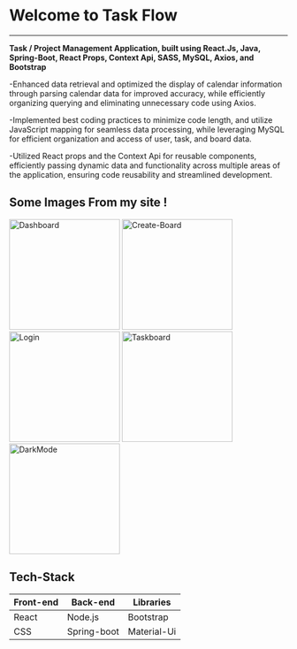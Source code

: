  <div>
  <h1>Welcome to Task Flow</h1>
  <hr />
  <p>
  <strong>Task / Project Management Application, built using React.Js, Java, Spring-Boot, React Props, Context Api, SASS, MySQL, Axios, and Bootstrap</strong>

-Enhanced data retrieval and optimized the display of calendar information through parsing calendar data for improved accuracy, while efficiently organizing querying and eliminating unnecessary code using Axios.

-Implemented best coding practices to minimize code length, and utilize JavaScript mapping for seamless data processing, while leveraging MySQL for efficient organization and access of user, task, and board data.

-Utilized React props and the Context Api for reusable components, efficiently passing dynamic data and functionality across multiple areas of the application, ensuring code reusability and streamlined development.

  </p>
  <div>
    <h2>Some Images From my site !</h2>
    <div>
      <img style="width: 200px;" src="https://i.imgur.com/dYcnws9.png" alt="Dashboard"/>
      <img style="width: 200px;" src="https://i.imgur.com/gOHrnMm.png"alt="Create-Board"/>
      <img style="width: 200px;" src="https://i.imgur.com/u31tJnA.png" alt="Login"/>
      <img style="width: 200px;" src="https://i.imgur.com/lSvwh8N.png" alt="Taskboard"/>
      <img style="width: 200px;" src="https://i.imgur.com/gybQMTm.png" alt="DarkMode"/>
    </div>
    <h2>Tech-Stack</h2>
    <div>
      <table>
        <thead>
          <tr>
            <th>
              Front-end
            </th>
            <th>
              Back-end
            </th>
            <th>
              Libraries
            </th>
          </tr>
        </thead>
        <tbody>
          <tr>
            <td>
            React
            </td>
            <td>
            Node.js
            </td>
            <td>
            Bootstrap
            </td>
          </tr>
          <tr>
            <td>
            CSS
            </td>
            <td>
            Spring-boot
            </td>
            <td>
            Material-Ui
            </td>
          </tr>
        </tbody>
      </table
    </div>
   </div>
</div>
